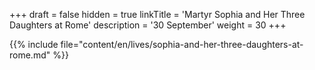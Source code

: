 +++
draft = false
hidden = true
linkTitle = 'Martyr Sophia and Her Three Daughters at Rome'
description = '30 September'
weight = 30
+++

{{% include file="content/en/lives/sophia-and-her-three-daughters-at-rome.md" %}}
